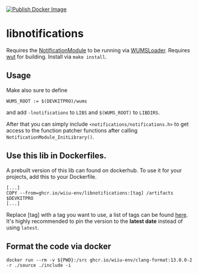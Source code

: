 [![Publish Docker Image](https://github.com/wiiu-env/libnotifications/actions/workflows/push_image.yml/badge.svg)](https://github.com/wiiu-env/libnotifications/actions/workflows/push_image.yml)

# libnotifications
Requires the [NotificationModule](https://github.com/wiiu-env/NotificationModule) to be running via [WUMSLoader](https://github.com/wiiu-env/WUMSLoader).
Requires [wut](https://github.com/devkitPro/wut) for building.
Install via `make install`.

## Usage
Make also sure to define 
```
WUMS_ROOT := $(DEVKITPRO)/wums
```
and add `-lnotifications` to `LIBS` and `$(WUMS_ROOT)` to `LIBDIRS`.

After that you can simply include `<notifications/notifications.h>` to get access to the function patcher functions after calling `NotificationModule_InitLibrary()`.

## Use this lib in Dockerfiles.
A prebuilt version of this lib can found on dockerhub. To use it for your projects, add this to your Dockerfile.
```
[...]
COPY --from=ghcr.io/wiiu-env/libnotifications:[tag] /artifacts $DEVKITPRO
[...]
```
Replace [tag] with a tag you want to use, a list of tags can be found [here](https://github.com/wiiu-env/libnotifications/pkgs/container/libnotifications/versions). 
It's highly recommended to pin the version to the **latest date** instead of using `latest`.

## Format the code via docker
`docker run --rm -v ${PWD}:/src ghcr.io/wiiu-env/clang-format:13.0.0-2 -r ./source ./include -i`
